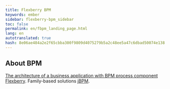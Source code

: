```yaml
--- 
title: Flexberry BPM 
keywords: ember 
sidebar: flexberry-bpm_sidebar 
toc: false 
permalink: en/fbpm_landing_page.html 
lang: en 
autotranslated: true 
hash: 8e06ae484a2e2f65cbba300f9809d4075279b5a2c48ee5a47c6dbad50074e138 
--- 
```


## About BPM 
[The architecture of a business application with BPM process component Flexberry](fbpm_architecture.html). 
Family-based solutions [jBPM](fbpm_components.html).


